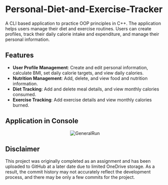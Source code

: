 # Personal-Diet-and-Exercise-Tracker
A CLI based application to practice OOP principles in C++. The application helps users manage their diet and exercise routines. Users can create profiles, track their daily calorie intake and expenditure, and manage their personal information.

## Features

- **User Profile Management**: Create and edit personal information, calculate BMI, set daily calorie targets, and view daily calories.
- **Nutrition Management**: Add, delete, and view food and nutrition information.
- **Diet Tracking**: Add and delete meal details, and view monthly calories consumed.
- **Exercise Tracking**: Add exercise details and view monthly calories burned.

## Application in Console
<p align="center">
  <img src="https://github.com/user-attachments/assets/10167857-5386-4f3d-b700-6ae4ee290c7c" alt="GeneralRun">
</p>

## Disclaimer
This project was originally completed as an assignment and has been uploaded to GitHub at a later date due to limited OneDrive storage. As a result, the commit history may not accurately reflect the development process, and there may be only a few commits for the project.
